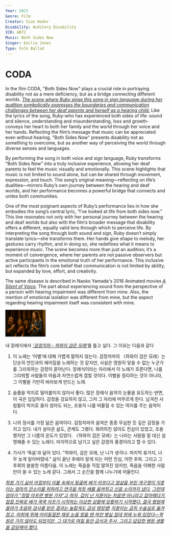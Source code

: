 ```yaml
---
Year: 2021
Genre: Film
Creator: Sian Heder
Disability: Auditory Disability
ICD: AB72
Music: Both Sides Now
Singer: Emilia Jones
Type: Folk Ballad
---
```


# CODA 

In the film CODA, "Both Sides Now" plays a crucial role in portraying disability not as a mere deficiency, but as a bridge connecting different worlds. [*The scene where Ruby sings this song in sign language during her audition symbolically expresses the boundaries and communication challenges between her deaf parents and herself as a hearing child.*](https://www.youtube.com/watch?v=qlTEAXcKssg) Like the lyrics of the song, Ruby-who has experienced both sides of life: sound and silence, understanding and misunderstanding, loss and growth-conveys her heart to both her family and the world through her voice and her hands. Reflecting the film’s message that music can be appreciated even without hearing, "Both Sides Now" presents disability not as something to overcome, but as another way of perceiving the world through diverse senses and languages.

By performing the song in both voice and sign language, Ruby transforms "Both Sides Now" into a truly inclusive experience, allowing her deaf parents to feel the music visually and emotionally. This scene highlights that music is not limited to sound alone, but can be shared through movement, expression, and touch. The song’s original meaning—reflecting on life’s dualities—mirrors Ruby’s own journey between the hearing and deaf worlds, and her performance becomes a powerful bridge that connects and unites both communities.

One of the most poignant aspects of Ruby’s performance lies in how she embodies the song’s central lyric, “I’ve looked at life from both sides now.” This line resonates not only with her personal journey between the hearing and deaf worlds but also with the film’s broader message that disability offers a different, equally valid lens through which to perceive life. By interpreting the song through both sound and sign, Ruby doesn’t simply translate lyrics—she transforms them. Her hands give shape to melody, her gestures carry rhythm, and in doing so, she redefines what it means to experience music. The scene becomes more than just an audition; it’s a moment of convergence, where her parents are not passive observers but active participants in the emotional truth of her performance. This inclusive act reflects the film’s core belief that communication is not limited by ability, but expanded by love, effort, and creativity.

The same disease is described in Naoko Yamada's 2016 Animated movies [*A Silent of Voice*](lim_seokhyeon.md). The part about experiencing sound from the perspective of a person with hearing impairment was different from mine. Also, the mention of emotional isolation was different from mine, but the aspect regarding hearing impairment itself was consistent with mine.

<img src="./kim_taeyeon_jpg.png" alt="description" style="width:25%;" />

내 장례식에서 [*'검정치마 - 하와이 검은 모래'*](https://youtu.be/dTPxZyGcuzw?feature=shared)를 틀고 싶다. 그 이유는 다음과 같다
1. 이 노래는 ‘이별’에 대해 가볍게 말하지 않는다.
검정치마의 〈하와이 검은 모래〉는 단순히 연인과의 헤어짐을 노래하는 것 같지만, 사실은 영원히 닿을 수 없는 누군가를 그리워하는 감정이 묻어난다. 장례식이라는 자리에서 이 노래가 흐른다면, 나를 그리워할 사람들의 마음과 자연스럽게 겹칠 것이다. 이별을 정리하는 것이 아니라, 그 이별을 가만히 바라보게 만드는 노래.

2. 슬픔을 억지로 밀어붙이지 않아서 좋다.
많은 장례식 음악이 눈물을 유도하는 반면, 이 곡은 담담하다. 감정을 강요하지 않고, 그저 그 자리에 머무르게 한다. 남겨진 사람들이 억지로 울지 않아도 되는, 조용히 나를 떠올릴 수 있는 여지를 주는 음악이다.

3. 나의 정서를 가장 닮은 음악이다.
검정치마의 음악은 종종 무심한 듯 깊은 감정을 가지고 있다. 내가 살아온 삶도, 관계도 그랬다. 화려하진 않아도 진심이 있었고, 조용했지만 그 나름의 온도가 있었다. 〈하와이 검은 모래〉는 나라는 사람을 말 대신 설명해줄 수 있는 노래다. 마지막으로 남기고 싶은 감정의 풍경이라고 할 수 있다.

4. 가사가 ‘죽음’과 닮아 있다.
"하와이, 검은 모래, 난 니가 생각나. 마지막 휴가지, 너무 늦게 알아버렸네."
삶이 끝난 후에야 알게 되는 어떤 진심, 어떤 후회. 그리고 그 후회의 쓸쓸한 아름다움. 이 노래는 죽음을 직접 말하진 않지만, 죽음을 이해한 사람만이 쓸 수 있는 노래 같다. 그래서 그 순간을 함께 나누기에 어울린다.

[*학원 가기 싫어 아침부터 이불 속에서 뒹굴며 배가 아프다고 엄살을 부린 개구쟁이 지훈이는 엄마의 잔소리를 피하려고 연극을 하듯 배를 움켜쥐고 신음 소리까지 냈다.*](https://youtu.be/c7O91GDWGPU?feature=shared) [*그런데 엄마가 "정말 아프면 병원 가자"고 하자, 겁이 난 지훈이는 처음엔 아니라고 잡아떼다가, 점점 진짜로 배가 쿡쿡 아프기 시작하는 이상한 상황에 당황하기 시작했다. 결국 병원에 끌려가 초음파 검사를 받은 결과는 놀랍게도 급성 맹장염!*](https://youtu.be/YyknBTm_YyM?feature=shared) [*지훈이는 급히 수술실로 옮겨졌고, 마취에 취해 어리둥절한 채로 눈을 떴을 땐 하얀 병실 침대 위에 누워 있었다—학원은 가지 않아도 되었지만, 그 대가로 며칠 동안 금식과 주사, 그리고 답답한 병원 생활을 감당해야 했다.*](https://youtu.be/9E6b3swbnWg?feature=shared)


